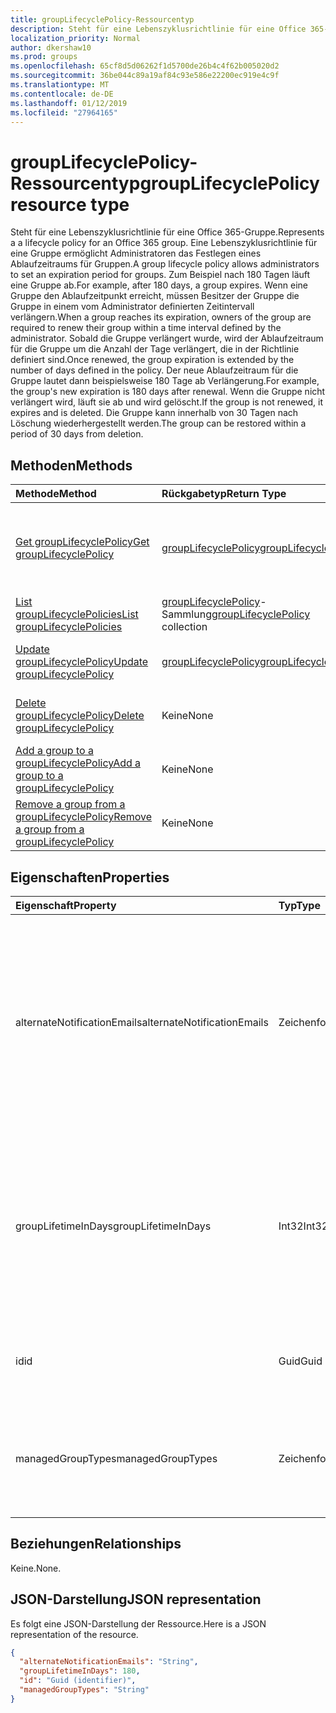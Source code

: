 ```yaml
---
title: groupLifecyclePolicy-Ressourcentyp
description: Steht für eine Lebenszyklusrichtlinie für eine Office 365-Gruppe. Eine Lebenszyklusrichtlinie für eine Gruppe ermöglicht Administratoren das Festlegen eines Ablaufzeitraums für Gruppen. Zum Beispiel nach 180 Tagen läuft eine Gruppe ab. Wenn eine Gruppe den Ablaufzeitpunkt erreicht, müssen Besitzer der Gruppe die Gruppe in einem vom Administrator definierten Zeitintervall verlängern. Sobald die Gruppe verlängert wurde, wird der Ablaufzeitraum für die Gruppe um die Anzahl der Tage verlängert, die in der Richtlinie definiert sind. Der neue Ablaufzeitraum für die Gruppe lautet dann beispielsweise 180 Tage ab Verlängerung. Wenn die Gruppe nicht verlängert wird, läuft sie ab und wird gelöscht. Die Gruppe kann innerhalb von 30 Tagen nach Löschung wiederhergestellt werden.
localization_priority: Normal
author: dkershaw10
ms.prod: groups
ms.openlocfilehash: 65cf8d5d06262f1d5700de26b4c4f62b005020d2
ms.sourcegitcommit: 36be044c89a19af84c93e586e22200ec919e4c9f
ms.translationtype: MT
ms.contentlocale: de-DE
ms.lasthandoff: 01/12/2019
ms.locfileid: "27964165"
---
```

# <a name="grouplifecyclepolicy-resource-type"></a><span data-ttu-id="e9d1c-110">groupLifecyclePolicy-Ressourcentyp</span><span class="sxs-lookup"><span data-stu-id="e9d1c-110">groupLifecyclePolicy resource type</span></span>

<span data-ttu-id="e9d1c-111">Steht für eine Lebenszyklusrichtlinie für eine Office 365-Gruppe.</span><span class="sxs-lookup"><span data-stu-id="e9d1c-111">Represents a a lifecycle policy for an Office 365 group.</span></span> <span data-ttu-id="e9d1c-112">Eine Lebenszyklusrichtlinie für eine Gruppe ermöglicht Administratoren das Festlegen eines Ablaufzeitraums für Gruppen.</span><span class="sxs-lookup"><span data-stu-id="e9d1c-112">A group lifecycle policy allows administrators to set an expiration period for groups.</span></span> <span data-ttu-id="e9d1c-113">Zum Beispiel nach 180 Tagen läuft eine Gruppe ab.</span><span class="sxs-lookup"><span data-stu-id="e9d1c-113">For example, after 180 days, a group expires.</span></span> <span data-ttu-id="e9d1c-114">Wenn eine Gruppe den Ablaufzeitpunkt erreicht, müssen Besitzer der Gruppe die Gruppe in einem vom Administrator definierten Zeitintervall verlängern.</span><span class="sxs-lookup"><span data-stu-id="e9d1c-114">When a group reaches its expiration, owners of the group are required to renew their group within a time interval defined by the administrator.</span></span> <span data-ttu-id="e9d1c-115">Sobald die Gruppe verlängert wurde, wird der Ablaufzeitraum für die Gruppe um die Anzahl der Tage verlängert, die in der Richtlinie definiert sind.</span><span class="sxs-lookup"><span data-stu-id="e9d1c-115">Once renewed, the group expiration is extended by the number of days defined in the policy.</span></span> <span data-ttu-id="e9d1c-116">Der neue Ablaufzeitraum für die Gruppe lautet dann beispielsweise 180 Tage ab Verlängerung.</span><span class="sxs-lookup"><span data-stu-id="e9d1c-116">For example, the group's new expiration is 180 days after renewal.</span></span> <span data-ttu-id="e9d1c-117">Wenn die Gruppe nicht verlängert wird, läuft sie ab und wird gelöscht.</span><span class="sxs-lookup"><span data-stu-id="e9d1c-117">If the group is not renewed, it expires and is deleted.</span></span> <span data-ttu-id="e9d1c-118">Die Gruppe kann innerhalb von 30 Tagen nach Löschung wiederhergestellt werden.</span><span class="sxs-lookup"><span data-stu-id="e9d1c-118">The group can be restored within a period of 30 days from deletion.</span></span>

## <a name="methods"></a><span data-ttu-id="e9d1c-119">Methoden</span><span class="sxs-lookup"><span data-stu-id="e9d1c-119">Methods</span></span>

| <span data-ttu-id="e9d1c-120">Methode</span><span class="sxs-lookup"><span data-stu-id="e9d1c-120">Method</span></span> | <span data-ttu-id="e9d1c-121">Rückgabetyp</span><span class="sxs-lookup"><span data-stu-id="e9d1c-121">Return Type</span></span> | <span data-ttu-id="e9d1c-122">Beschreibung</span><span class="sxs-lookup"><span data-stu-id="e9d1c-122">Description</span></span> |
|:---------------|:--------|:----------|
|[<span data-ttu-id="e9d1c-123">Get groupLifecyclePolicy</span><span class="sxs-lookup"><span data-stu-id="e9d1c-123">Get groupLifecyclePolicy</span></span>](../api/grouplifecyclepolicy-get.md) | [<span data-ttu-id="e9d1c-124">groupLifecyclePolicy</span><span class="sxs-lookup"><span data-stu-id="e9d1c-124">groupLifecyclePolicy</span></span>](grouplifecyclepolicy.md) |<span data-ttu-id="e9d1c-125">Dient zum Lesen der Eigenschaften und der Beziehungen eines groupLifecyclePolicy-Objekts.</span><span class="sxs-lookup"><span data-stu-id="e9d1c-125">Read properties and relationships of a groupLifecyclePolicy object.</span></span>|
|[<span data-ttu-id="e9d1c-126">List groupLifecyclePolicies</span><span class="sxs-lookup"><span data-stu-id="e9d1c-126">List groupLifecyclePolicies</span></span>](../api/grouplifecyclepolicy-list.md) | <span data-ttu-id="e9d1c-127">[groupLifecyclePolicy](grouplifecyclepolicy.md)-Sammlung</span><span class="sxs-lookup"><span data-stu-id="e9d1c-127">[groupLifecyclePolicy](grouplifecyclepolicy.md) collection</span></span> | <span data-ttu-id="e9d1c-128">Listet alle groupLifecyclePolicies auf.</span><span class="sxs-lookup"><span data-stu-id="e9d1c-128">List all the groupLifecyclePolicies.</span></span> |
|[<span data-ttu-id="e9d1c-129">Update groupLifecyclePolicy</span><span class="sxs-lookup"><span data-stu-id="e9d1c-129">Update groupLifecyclePolicy</span></span>](../api/grouplifecyclepolicy-update.md) | [<span data-ttu-id="e9d1c-130">groupLifecyclePolicy</span><span class="sxs-lookup"><span data-stu-id="e9d1c-130">groupLifecyclePolicy</span></span>](grouplifecyclepolicy.md) | <span data-ttu-id="e9d1c-131">Aktualisiert ein groupLifecyclePolicy-Objekt.</span><span class="sxs-lookup"><span data-stu-id="e9d1c-131">Update a groupLifecyclePolicy object.</span></span> |
|[<span data-ttu-id="e9d1c-132">Delete groupLifecyclePolicy</span><span class="sxs-lookup"><span data-stu-id="e9d1c-132">Delete groupLifecyclePolicy</span></span>](../api/grouplifecyclepolicy-delete.md) | <span data-ttu-id="e9d1c-133">Keine</span><span class="sxs-lookup"><span data-stu-id="e9d1c-133">None</span></span> | <span data-ttu-id="e9d1c-134">Löscht ein groupLifecyclePolicy-Objekt.</span><span class="sxs-lookup"><span data-stu-id="e9d1c-134">Delete a groupLifecyclePolicy object.</span></span> |
|[<span data-ttu-id="e9d1c-135">Add a group to a groupLifecyclePolicy</span><span class="sxs-lookup"><span data-stu-id="e9d1c-135">Add a group to a groupLifecyclePolicy</span></span>](../api/grouplifecyclepolicy-addgroup.md)|<span data-ttu-id="e9d1c-136">Keine</span><span class="sxs-lookup"><span data-stu-id="e9d1c-136">None</span></span>| <span data-ttu-id="e9d1c-137">Fügt eine Gruppe zu einer Lebenszyklusrichtlinie hinzu.</span><span class="sxs-lookup"><span data-stu-id="e9d1c-137">Add a group to a lifecycle policy</span></span> |
|[<span data-ttu-id="e9d1c-138">Remove a group from a groupLifecyclePolicy</span><span class="sxs-lookup"><span data-stu-id="e9d1c-138">Remove a group from a groupLifecyclePolicy</span></span>](../api/grouplifecyclepolicy-removegroup.md)|<span data-ttu-id="e9d1c-139">Keine</span><span class="sxs-lookup"><span data-stu-id="e9d1c-139">None</span></span>| <span data-ttu-id="e9d1c-140">Entfernt eine Gruppe aus einer Lebenszyklusrichtlinie.</span><span class="sxs-lookup"><span data-stu-id="e9d1c-140">Remove a group to a lifecycle policy.</span></span> |

## <a name="properties"></a><span data-ttu-id="e9d1c-141">Eigenschaften</span><span class="sxs-lookup"><span data-stu-id="e9d1c-141">Properties</span></span>

| <span data-ttu-id="e9d1c-142">Eigenschaft</span><span class="sxs-lookup"><span data-stu-id="e9d1c-142">Property</span></span> | <span data-ttu-id="e9d1c-143">Typ</span><span class="sxs-lookup"><span data-stu-id="e9d1c-143">Type</span></span> | <span data-ttu-id="e9d1c-144">Beschreibung</span><span class="sxs-lookup"><span data-stu-id="e9d1c-144">Description</span></span> |
|:---------------|:--------|:----------|
|<span data-ttu-id="e9d1c-145">alternateNotificationEmails</span><span class="sxs-lookup"><span data-stu-id="e9d1c-145">alternateNotificationEmails</span></span>|<span data-ttu-id="e9d1c-146">Zeichenfolge</span><span class="sxs-lookup"><span data-stu-id="e9d1c-146">String</span></span>| <span data-ttu-id="e9d1c-147">Liste der E-Mail-Adressen, an die Benachrichtigungen für Gruppen ohne Besitzer gesendet werden sollen.</span><span class="sxs-lookup"><span data-stu-id="e9d1c-147">List of email address to send notifications for groups without owners.</span></span> <span data-ttu-id="e9d1c-148">Mehrere E-Mail-Adressen können durch ein Semikolon voneinander getrennt definiert werden.</span><span class="sxs-lookup"><span data-stu-id="e9d1c-148">Multiple email address can be defined by separating email address with a semicolon.</span></span> |
|<span data-ttu-id="e9d1c-149">groupLifetimeInDays</span><span class="sxs-lookup"><span data-stu-id="e9d1c-149">groupLifetimeInDays</span></span>|<span data-ttu-id="e9d1c-150">Int32</span><span class="sxs-lookup"><span data-stu-id="e9d1c-150">Int32</span></span>| <span data-ttu-id="e9d1c-151">Anzahl von Tagen, bis eine Gruppe abläuft und verlängert werden muss.</span><span class="sxs-lookup"><span data-stu-id="e9d1c-151">Number of days before a group expires and needs to be renewed.</span></span> <span data-ttu-id="e9d1c-152">Sobald die Gruppe verlängert wurde, wird der Ablaufzeitraum für die Gruppe um die Anzahl der definierten Tage verlängert.</span><span class="sxs-lookup"><span data-stu-id="e9d1c-152">Once renewed, the group expiration is extended by the number of days defined.</span></span> |
|<span data-ttu-id="e9d1c-153">id</span><span class="sxs-lookup"><span data-stu-id="e9d1c-153">id</span></span>|<span data-ttu-id="e9d1c-154">Guid</span><span class="sxs-lookup"><span data-stu-id="e9d1c-154">Guid</span></span>| <span data-ttu-id="e9d1c-155">Ein eindeutiger Bezeichner für eine Richtlinie.</span><span class="sxs-lookup"><span data-stu-id="e9d1c-155">A unique identifier for a policy.</span></span> <span data-ttu-id="e9d1c-156">Schreibgeschützt.</span><span class="sxs-lookup"><span data-stu-id="e9d1c-156">Read-only.</span></span>|
|<span data-ttu-id="e9d1c-157">managedGroupTypes</span><span class="sxs-lookup"><span data-stu-id="e9d1c-157">managedGroupTypes</span></span>|<span data-ttu-id="e9d1c-158">Zeichenfolge</span><span class="sxs-lookup"><span data-stu-id="e9d1c-158">String</span></span>| <span data-ttu-id="e9d1c-159">Der Gruppentyp, für den die Ablaufrichtlinie gilt.</span><span class="sxs-lookup"><span data-stu-id="e9d1c-159">The group type for which the expiration policy applies.</span></span> <span data-ttu-id="e9d1c-160">Mögliche Werte sind **Alle**, **Ausgewählte** oder **Keine**.</span><span class="sxs-lookup"><span data-stu-id="e9d1c-160">Possible values are **All**, **Selected** or **None**.</span></span> |

## <a name="relationships"></a><span data-ttu-id="e9d1c-161">Beziehungen</span><span class="sxs-lookup"><span data-stu-id="e9d1c-161">Relationships</span></span>

<span data-ttu-id="e9d1c-162">Keine.</span><span class="sxs-lookup"><span data-stu-id="e9d1c-162">None.</span></span>

## <a name="json-representation"></a><span data-ttu-id="e9d1c-163">JSON-Darstellung</span><span class="sxs-lookup"><span data-stu-id="e9d1c-163">JSON representation</span></span>

<span data-ttu-id="e9d1c-164">Es folgt eine JSON-Darstellung der Ressource.</span><span class="sxs-lookup"><span data-stu-id="e9d1c-164">Here is a JSON representation of the resource.</span></span>

<!--{
  "blockType": "resource",
  "optionalProperties": [],
  "keyProperty": "id",
  "baseType": "microsoft.graph.entity",
  "@odata.type": "microsoft.graph.groupLifecyclePolicy"
}-->

```json
{
  "alternateNotificationEmails": "String",
  "groupLifetimeInDays": 180,
  "id": "Guid (identifier)",
  "managedGroupTypes": "String"
}

```

<!-- uuid: 8fcb5dbc-d5aa-4681-8e31-b001d5168d79
2015-10-25 14:57:30 UTC -->
<!-- {
  "type": "#page.annotation",
  "description": "groupLifecyclePolicy resource",
  "keywords": "",
  "section": "documentation",
  "tocPath": ""
}-->
